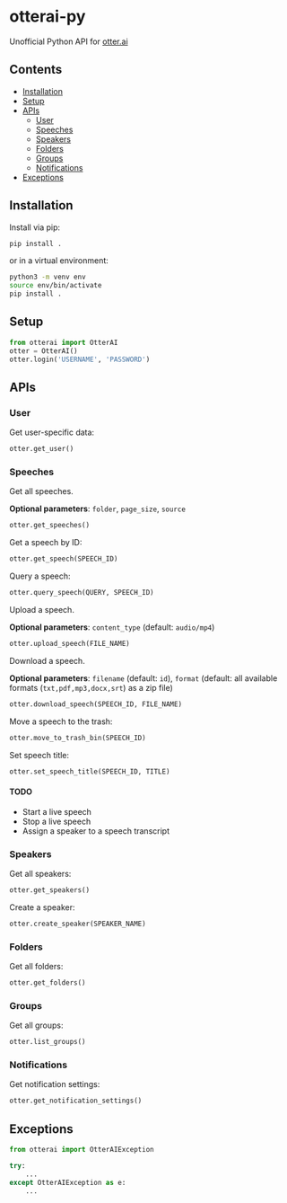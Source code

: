 # otterai-py

Unofficial Python API for [otter.ai](http://otter.ai)

## Contents

-   [Installation](#installation)
-   [Setup](#setup)
-   [APIs](#apis)
    -   [User](#user)
    -   [Speeches](#speeches)
    -   [Speakers](#speakers)
    -   [Folders](#folders)
    -   [Groups](#groups)
    -   [Notifications](#notifications)
-   [Exceptions](#exceptions)

## Installation

Install via pip:

```bash
pip install .
```

or in a virtual environment:

```bash
python3 -m venv env
source env/bin/activate
pip install .
```

## Setup

```python
from otterai import OtterAI
otter = OtterAI()
otter.login('USERNAME', 'PASSWORD')
```

## APIs

### User

Get user-specific data:

```python
otter.get_user()
```

### Speeches

Get all speeches.

**Optional parameters**: `folder`, `page_size`, `source`

```python
otter.get_speeches()
```

Get a speech by ID:

```python
otter.get_speech(SPEECH_ID)
```

Query a speech:

```python
otter.query_speech(QUERY, SPEECH_ID)
```

Upload a speech.

**Optional parameters**: `content_type` (default: `audio/mp4`)

```python
otter.upload_speech(FILE_NAME)
```

Download a speech.

**Optional parameters**: `filename` (default: `id`), `format` (default: all available formats (`txt,pdf,mp3,docx,srt`) as a zip file)

```python
otter.download_speech(SPEECH_ID, FILE_NAME)
```

Move a speech to the trash:

```python
otter.move_to_trash_bin(SPEECH_ID)
```

Set speech title:

```python
otter.set_speech_title(SPEECH_ID, TITLE)
```

#### TODO

-   Start a live speech
-   Stop a live speech
-   Assign a speaker to a speech transcript

### Speakers

Get all speakers:

```python
otter.get_speakers()
```

Create a speaker:

```python
otter.create_speaker(SPEAKER_NAME)
```

### Folders

Get all folders:

```python
otter.get_folders()
```

### Groups

Get all groups:

```python
otter.list_groups()
```

### Notifications

Get notification settings:

```python
otter.get_notification_settings()
```

## Exceptions

```python
from otterai import OtterAIException

try:
    ...
except OtterAIException as e:
    ...
```
